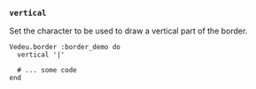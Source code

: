 ### `vertical`

Set the character to be used to draw a vertical part of the border.

    Vedeu.border :border_demo do
      vertical '|'

      # ... some code
    end
